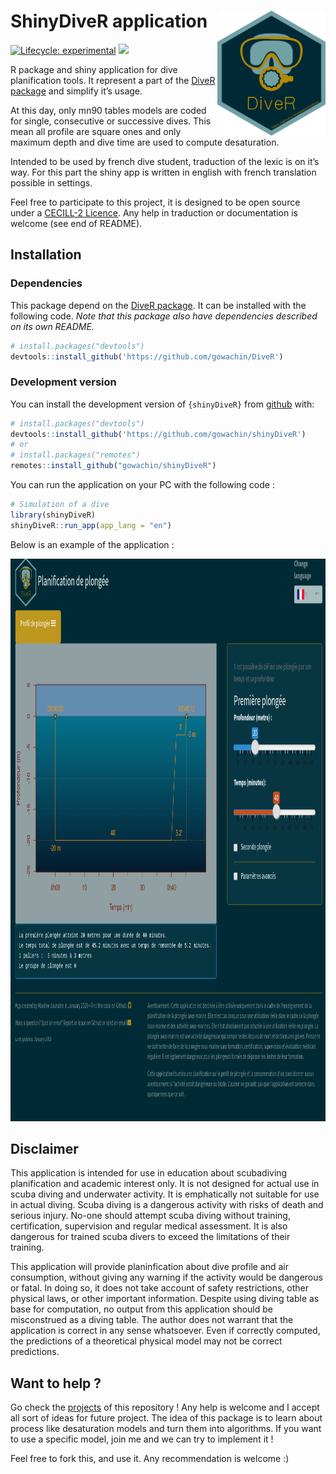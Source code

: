 
<!-- README.md is generated from README.Rmd. Please edit that file -->

# ShinyDiveR application <img src="https://raw.githubusercontent.com/gowachin/DiveR/master/inst/images/DiveR_hex.png" alt="logo" align="right" height=200px/>

<!-- badges: start -->

[![Lifecycle:
experimental](https://img.shields.io/badge/lifecycle-experimental-orange.svg)](https://www.tidyverse.org/lifecycle/#experimental)
[![](https://img.shields.io/badge/devel%20version-0.2.0.0-blue.svg)](https://github.com/gowachin/shinyDiveR)
<!-- [![R build status](https://github.com/gowachin/shinyDiveR/workflows/R-CMD-check/badge.svg)](https://github.com/gowachin/shinyDiveR/actions) -->

<!-- badges: end -->

R package and shiny application for dive planification tools. It
represent a part of the [DiveR
package](https://github.com/gowachin/DiveR) and simplify it’s usage.

At this day, only mn90 tables models are coded for single, consecutive
or successive dives. This mean all profile are square ones and only
maximum depth and dive time are used to compute desaturation.

Intended to be used by french dive student, traduction of the lexic is
on it’s way. For this part the shiny app is written in english with
french translation possible in settings.

Feel free to participate to this project, it is designed to be open
source under a [CECILL-2
Licence](https://github.com/gowachin/DiveR/blob/master/LICENCE-CECILL-2.1.txt).
Any help in traduction or documentation is welcome (see end of README).

## Installation

### Dependencies

This package depend on the [DiveR
package](https://github.com/gowachin/DiveR). It can be installed with
the following code. *Note that this package also have dependencies
described on its own README.*

``` r
# install.packages("devtools")
devtools::install_github('https://github.com/gowachin/DiveR')
```

### Development version

You can install the development version of `{shinyDiveR}` from
[github](https://github.com/gowachin/shinyDiveR) with:

``` r
# install.packages("devtools")
devtools::install_github('https://github.com/gowachin/shinyDiveR')
# or 
# install.packages("remotes")
remotes::install_github("gowachin/shinyDiveR")
```

You can run the application on your PC with the following code :

``` r
# Simulation of a dive
library(shinyDiveR)
shinyDiveR::run_app(app_lang = "en")
```

Below is an example of the application :

<img src="https://raw.githubusercontent.com/gowachin/shinyDiveR/golem/inst/images/shinyDiveR.png" alt="screen" height=900px/>

<!-- You can install the released version of shinyDiveR from [CRAN](https://CRAN.R-project.org) with:

``` r
install.packages("shinyDiveR")
```

 -->

## Disclaimer

This application is intended for use in education about scubadiving
planification and academic interest only. It is not designed for actual
use in scuba diving and underwater activity. It is emphatically not
suitable for use in actual diving. Scuba diving is a dangerous activity
with risks of death and serious injury. No-one should attempt scuba
diving without training, certification, supervision and regular medical
assessment. It is also dangerous for trained scuba divers to exceed the
limitations of their training.

This application will provide planinfication about dive profile and air
consumption, without giving any warning if the activity would be
dangerous or fatal. In doing so, it does not take account of safety
restrictions, other physical laws, or other important information.
Despite using diving table as base for computation, no output from this
application should be misconstrued as a diving table. The author does
not warrant that the application is correct in any sense whatsoever.
Even if correctly computed, the predictions of a theoretical physical
model may not be correct predictions.

## Want to help ?

Go check the [projects](https://github.com/gowachin/shinyDiveR/projects)
of this repository ! Any help is welcome and I accept all sort of ideas
for future project. The idea of this package is to learn about process
like desaturation models and turn them into algorithms. If you want to
use a specific model, join me and we can try to implement it !

Feel free to fork this, and use it. Any recommendation is welcome :)
